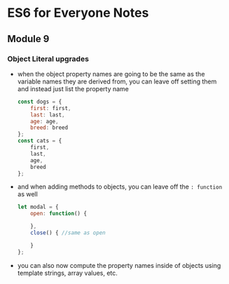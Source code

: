 # ES6 for Everyone Notes

## Module 9

### Object Literal upgrades
+ when the object property names are going to be the same as the variable names they are derived from, you can leave off setting them and instead just list the property name
	```javascript
	const dogs = {
		first: first, 
		last: last, 
		age: age, 
		breed: breed
	};
	const cats = {
		first, 
		last, 
		age, 
		breed
	};
	```
+ and when adding methods to objects, you can leave off the `: function` as well
	```javascript
	let modal = {
		open: function() {

		},
		close() { //same as open

		}
	};
	```
+ you can also now compute the property names inside of objects using template strings, array values, etc.
